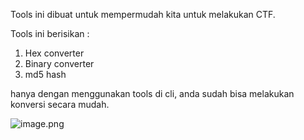 Tools ini dibuat untuk mempermudah kita untuk melakukan CTF.

Tools ini berisikan :
1. Hex converter
2. Binary converter
3. md5 hash

hanya dengan menggunakan tools di cli, anda sudah bisa melakukan konversi secara mudah.

![image.png]( {https://pasteboard.co/uTKknD2e1Zhf.jpg} )
